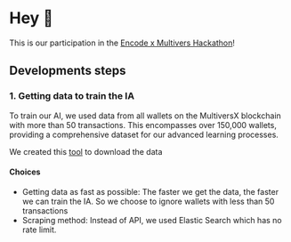 # Hey 👋

This is our participation in the [Encode x Multivers Hackathon](https://www.encode.club/multiversx-hackathon)!

## Developments steps

### 1. Getting data to train the IA
To train our AI, we used data from all wallets on the MultiversX blockchain with more than 50 transactions. 
This encompasses over 150,000 wallets, providing a comprehensive dataset for our advanced learning processes.

We created this [tool](https://github.com/MVX-TKYC/tools/blob/main/wallets_data_scrapper/README.md) to download the data

#### Choices

- Getting data as fast as possible: The faster we get the data, the faster we can train the IA. So we choose to ignore wallets with less than 50 transactions
- Scraping method: Instead of API, we used Elastic Search which has no rate limit.
